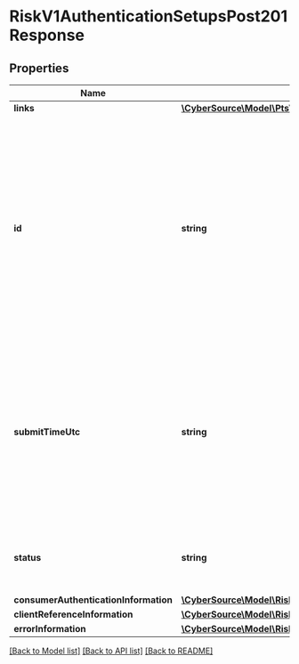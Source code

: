 # RiskV1AuthenticationSetupsPost201Response

## Properties
Name | Type | Description | Notes
------------ | ------------- | ------------- | -------------
**links** | [**\CyberSource\Model\PtsV2IncrementalAuthorizationPatch201ResponseLinks**](PtsV2IncrementalAuthorizationPatch201ResponseLinks.md) |  | [optional] 
**id** | **string** | An unique identification number generated by Cybersource to identify the submitted request. Returned by all services. It is also appended to the endpoint of the resource. On incremental authorizations, this value with be the same as the identification number returned in the original authorization response. | [optional] 
**submitTimeUtc** | **string** | Time of request in UTC. Format: &#x60;YYYY-MM-DDThh:mm:ssZ&#x60; **Example** &#x60;2016-08-11T22:47:57Z&#x60; equals August 11, 2016, at 22:47:57 (10:47:57 p.m.). The &#x60;T&#x60; separates the date and the time. The &#x60;Z&#x60; indicates UTC.  Returned by Cybersource for all services. | [optional] 
**status** | **string** | The status for payerAuthentication 201 setup calls. Possible value is: - COMPLETED - FAILED | [optional] 
**consumerAuthenticationInformation** | [**\CyberSource\Model\RiskV1AuthenticationSetupsPost201ResponseConsumerAuthenticationInformation**](RiskV1AuthenticationSetupsPost201ResponseConsumerAuthenticationInformation.md) |  | [optional] 
**clientReferenceInformation** | [**\CyberSource\Model\RiskV1DecisionsPost201ResponseClientReferenceInformation**](RiskV1DecisionsPost201ResponseClientReferenceInformation.md) |  | [optional] 
**errorInformation** | [**\CyberSource\Model\RiskV1AuthenticationSetupsPost201ResponseErrorInformation**](RiskV1AuthenticationSetupsPost201ResponseErrorInformation.md) |  | [optional] 

[[Back to Model list]](../README.md#documentation-for-models) [[Back to API list]](../README.md#documentation-for-api-endpoints) [[Back to README]](../README.md)


